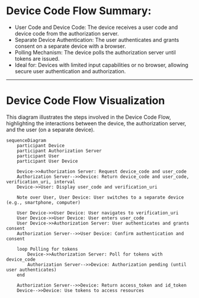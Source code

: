 # Device Code Flow Summary:
- User Code and Device Code: The device receives a user code and device code from the authorization server.
- Separate Device Authentication: The user authenticates and grants consent on a separate device with a browser.
- Polling Mechanism: The device polls the authorization server until tokens are issued.
- Ideal for: Devices with limited input capabilities or no browser, allowing secure user authentication and authorization.

---
# Device Code Flow Visualization
This diagram illustrates the steps involved in the Device Code Flow, highlighting the interactions between the device, the authorization server, and the user (on a separate device).

```mermaid
sequenceDiagram
    participant Device
    participant Authorization Server
    participant User
    participant User Device

    Device->>Authorization Server: Request device_code and user_code
    Authorization Server-->>Device: Return device_code and user_code, verification_uri, interval
    Device->>User: Display user_code and verification_uri

    Note over User, User Device: User switches to a separate device (e.g., smartphone, computer)

    User Device->>User Device: User navigates to verification_uri
    User Device->>User Device: User enters user_code
    User Device->>Authorization Server: User authenticates and grants consent
    Authorization Server-->>User Device: Confirm authentication and consent

    loop Polling for tokens
        Device->>Authorization Server: Poll for tokens with device_code
        Authorization Server-->>Device: Authorization pending (until user authenticates)
    end

    Authorization Server-->>Device: Return access_token and id_token
    Device-->>Device: Use tokens to access resources

```